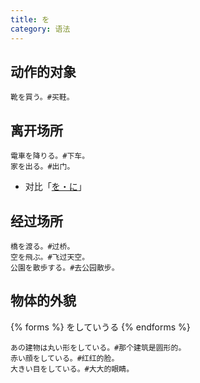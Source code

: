 ```yaml
---
title: を
category: 语法
---
```


## 动作的对象

```example
靴を買う。#买鞋。
```

## 离开场所

```example
電車を降りる。#下车。
家を出る。#出门。
```

- 对比「[を・に](../wo-ni#场所)」

## 经过场所

```example
橋を渡る。#过桥。
空を飛ぶ。#飞过天空。
公園を散歩する。#去公园散步。
```

## 物体的外貌

{% forms %}
をしていうる
{% endforms %}

```example
あの建物は丸い形をしている。#那个建筑是圆形的。
赤い顔をしている。#红红的脸。
大きい目をしている。#大大的眼睛。
```
